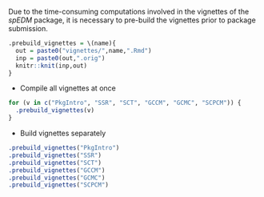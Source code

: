 Due to the time-consuming computations involved in the vignettes of the *spEDM* package, 
it is necessary to pre-build the vignettes prior to package submission.

``` r
.prebuild_vignettes = \(name){
  out = paste0("vignettes/",name,".Rmd")
  inp = paste0(out,".orig")
  knitr::knit(inp,out)
}
```

-   Compile all vignettes at once

``` r
for (v in c("PkgIntro", "SSR", "SCT", "GCCM", "GCMC", "SCPCM")) {
  .prebuild_vignettes(v)
}
```

-   Build vignettes separately

``` r
.prebuild_vignettes("PkgIntro")
.prebuild_vignettes("SSR")
.prebuild_vignettes("SCT")
.prebuild_vignettes("GCCM")
.prebuild_vignettes("GCMC")
.prebuild_vignettes("SCPCM")
```
